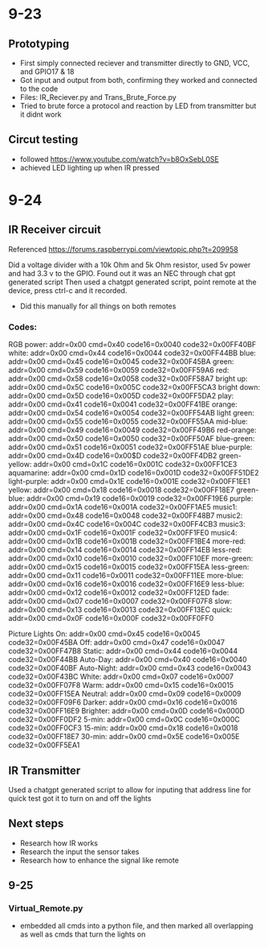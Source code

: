 # 9-23

## Prototyping

- First simply connected reciever and transmitter directly to GND, VCC, and GPIO17 & 18
- Got input and output from both, confirming they worked and connected to the code
- Files: IR_Reciever.py and Trans_Brute_Force.py
- Tried to brute force a protocol and reaction by LED from transmitter but it didnt work

## Circut testing

- followed https://www.youtube.com/watch?v=b8OxSebL0SE
- achieved LED lighting up when IR pressed

# 9-24

## IR Receiver circuit
Referenced https://forums.raspberrypi.com/viewtopic.php?t=209958

Did a voltage divider with a 10k Ohm and 5k Ohm resistor, used 5v power and had 3.3 v to the GPIO.
Found out it was an NEC through chat gpt generated script
Then used a chatgpt generated script, point remote at the device, press ctrl-c and it recorded.
- Did this manually for all things on both remotes

### Codes:
RGB
power: addr=0x00 cmd=0x40 code16=0x0040 code32=0x00FF40BF
white: addr=0x00  cmd=0x44  code16=0x0044  code32=0x00FF44BB
blue: addr=0x00  cmd=0x45  code16=0x0045  code32=0x00F45BA
green: addr=0x00  cmd=0x59  code16=0x0059  code32=0x00FF59A6
red: addr=0x00  cmd=0x58  code16=0x0058  code32=0x00FF58A7
bright up: addr=0x00  cmd=0x5C code16=0x005C  code32=0x00FF5CA3
bright down: addr=0x00  cmd=0x5D code16=0x005D  code32=0x00FF5DA2
play: addr=0x00  cmd=0x41 code16=0x0041  code32=0x00FF41BE
orange: addr=0x00  cmd=0x54  code16=0x0054  code32=0x00FF54AB
light green: addr=0x00  cmd=0x55  code16=0x0055  code32=0x00FF55AA
mid-blue: addr=0x00  cmd=0x49  code16=0x0049  code32=0x00FF49B6
red-orange: addr=0x00  cmd=0x50  code16=0x0050  code32=0x00FF50AF
blue-green: addr=0x00  cmd=0x51  code16=0x0051  code32=0x00FF51AE
blue-purple: addr=0x00  cmd=0x4D  code16=0x00$D  code32=0x00FF4DB2
green-yellow: addr=0x00  cmd=0x1C code16=0x001C  code32=0x00FF1CE3
aquamarine: addr=0x00  cmd=0x1D code16=0x001D  code32=0x00FF51DE2
light-purple: addr=0x00  cmd=0x1E code16=0x001E  code32=0x00FF1EE1
yellow: addr=0x00  cmd=0x18  code16=0x0018  code32=0x00FF18E7
green-blue:  addr=0x00  cmd=0x19  code16=0x0019  code32=0x00FF19E6
purple: addr=0x00  cmd=0x1A  code16=0x001A code32=0x00FF1AE5
music1: addr=0x00  cmd=0x48  code16=0x0048 code32=0x00FF48B7
music2: addr=0x00  cmd=0x4C  code16=0x004C code32=0x00FF4CB3
music3: addr=0x00  cmd=0x1F  code16=0x001F code32=0x00FF1FE0
music4: addr=0x00  cmd=0x1B  code16=0x001B  code32=0x00FF1BE4
more-red: addr=0x00  cmd=0x14  code16=0x0014  code32=0x00FF14EB
less-red: addr=0x00  cmd=0x10  code16=0x0010  code32=0x00FF10EF
more-green: addr=0x00  cmd=0x15  code16=0x0015  code32=0x00FF15EA
less-green: addr=0x00  cmd=0x11  code16=0x0011  code32=0x00FF11EE
more-blue: addr=0x00  cmd=0x16  code16=0x0016  code32=0x00FF16E9
less-blue: addr=0x00  cmd=0x12  code16=0x0012  code32=0x00FF12ED
fade: addr=0x00  cmd=0x07  code16=0x0007  code32=0x00FF07F8
slow: addr=0x00  cmd=0x13  code16=0x0013  code32=0x00FF13EC
quick: addr=0x00  cmd=0x0F  code16=0x000F  code32=0x00FF0FF0

Picture Lights
On: addr=0x00  cmd=0x45  code16=0x0045  code32=0x00F45BA
Off: addr=0x00  cmd=0x47  code16=0x0047  code32=0x00FF47B8
Static: addr=0x00  cmd=0x44  code16=0x0044  code32=0x00F44BB
Auto-Day: addr=0x00  cmd=0x40  code16=0x0040  code32=0x00F40BF
Auto-Night: addr=0x00  cmd=0x43  code16=0x0043  code32=0x00F43BC
White: addr=0x00  cmd=0x07  code16=0x0007  code32=0x00FF07F8
Warm: addr=0x00  cmd=0x15  code16=0x0015  code32=0x00FF15EA
Neutral: addr=0x00  cmd=0x09  code16=0x0009  code32=0x00FF09F6
Darker: addr=0x00  cmd=0x16  code16=0x0016  code32=0x00FF16E9
Brighter: addr=0x00  cmd=0x0D  code16=0x000D  code32=0x00FF0DF2
5-min: addr=0x00  cmd=0x0C  code16=0x000C  code32=0x00FF0CF3
15-min: addr=0x00  cmd=0x18  code16=0x0018  code32=0x00FF18E7
30-min: addr=0x00  cmd=0x5E  code16=0x005E  code32=0x00FF5EA1

## IR Transmitter
Used a chatgpt generated script to allow for inputing that address line for quick test
got it to turn on and off the lights

## Next steps
- Research how IR works
- Research the input the sensor takes
- Research how to enhance the signal like remote

## 9-25

### Virtual_Remote.py
- embedded all cmds into a python file, and then marked all overlapping as well as cmds that turn the lights on